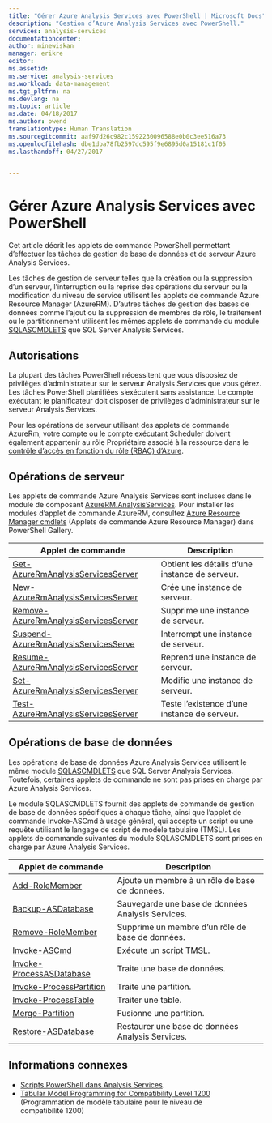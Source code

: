```yaml
---
title: "Gérer Azure Analysis Services avec PowerShell | Microsoft Docs"
description: "Gestion d’Azure Analysis Services avec PowerShell."
services: analysis-services
documentationcenter: 
author: minewiskan
manager: erikre
editor: 
ms.assetid: 
ms.service: analysis-services
ms.workload: data-management
ms.tgt_pltfrm: na
ms.devlang: na
ms.topic: article
ms.date: 04/18/2017
ms.author: owend
translationtype: Human Translation
ms.sourcegitcommit: aaf97d26c982c1592230096588e0b0c3ee516a73
ms.openlocfilehash: dbe1dba78fb2597dc595f9e6895d0a15181c1f05
ms.lasthandoff: 04/27/2017


---
```


# <a name="manage-azure-analysis-services-with-powershell"></a>Gérer Azure Analysis Services avec PowerShell

Cet article décrit les applets de commande PowerShell permettant d’effectuer les tâches de gestion de base de données et de serveur Azure Analysis Services. 

Les tâches de gestion de serveur telles que la création ou la suppression d’un serveur, l’interruption ou la reprise des opérations du serveur ou la modification du niveau de service utilisent les applets de commande Azure Resource Manager (AzureRM). D’autres tâches de gestion des bases de données comme l’ajout ou la suppression de membres de rôle, le traitement ou le partitionnement utilisent les mêmes applets de commande du module [SQLASCMDLETS](https://msdn.microsoft.com/library/hh758425.aspx) que SQL Server Analysis Services.

## <a name="permissions"></a>Autorisations
La plupart des tâches PowerShell nécessitent que vous disposiez de privilèges d’administrateur sur le serveur Analysis Services que vous gérez. Les tâches PowerShell planifiées s’exécutent sans assistance. Le compte exécutant le planificateur doit disposer de privilèges d’administrateur sur le serveur Analysis Services. 

Pour les opérations de serveur utilisant des applets de commande AzureRm, votre compte ou le compte exécutant Scheduler doivent également appartenir au rôle Propriétaire associé à la ressource dans le [contrôle d’accès en fonction du rôle (RBAC) d’Azure](../active-directory/role-based-access-control-what-is.md). 

## <a name="server-operations"></a>Opérations de serveur 
Les applets de commande Azure Analysis Services sont incluses dans le module de composant [AzureRM.AnalysisServices](https://www.powershellgallery.com/packages/AzureRM.AnalysisServices). Pour installer les modules d’applet de commande AzureRM, consultez [Azure Resource Manager cmdlets](/powershell/azure/overview) (Applets de commande Azure Resource Manager) dans PowerShell Gallery.

|Applet de commande|Description| 
|------------|-----------------| 
|[Get-AzureRmAnalysisServicesServer](/powershell/module/azurerm.analysisservices/get-azurermanalysisservicesserver)|Obtient les détails d’une instance de serveur.|  
|[New-AzureRmAnalysisServicesServer](/powershell/module/azurerm.analysisservices/new-azurermanalysisservicesserver)|Crée une instance de serveur.|
|[Remove-AzureRmAnalysisServicesServer](/powershell/module/azurerm.analysisservices/remove-azurermanalysisservicesserver)|Supprime une instance de serveur.|  
|[Suspend-AzureRmAnalysisServicesServe](/powershell/module/azurerm.analysisservices/suspend-azurermanalysisservicesserver)|Interrompt une instance de serveur.| 
|[Resume-AzureRmAnalysisServicesServer](/powershell/module/azurerm.analysisservices/resume-azurermanalysisservicesserver)|Reprend une instance de serveur.|  
|[Set-AzureRmAnalysisServicesServer](/powershell/module/azurerm.analysisservices/set-azurermanalysisservicesserver)|Modifie une instance de serveur.|   
|[Test-AzureRmAnalysisServicesServer](/powershell/module/azurerm.analysisservices/test-azurermanalysisservicesserver)|Teste l’existence d’une instance de serveur.| 

## <a name="database-operations"></a>Opérations de base de données
Les opérations de base de données Azure Analysis Services utilisent le même module [SQLASCMDLETS](https://msdn.microsoft.com/library/hh758425.aspx) que SQL Server Analysis Services. Toutefois, certaines applets de commande ne sont pas prises en charge par Azure Analysis Services. 

Le module SQLASCMDLETS fournit des applets de commande de gestion de base de données spécifiques à chaque tâche, ainsi que l’applet de commande Invoke-ASCmd à usage général, qui accepte un script ou une requête utilisant le langage de script de modèle tabulaire (TMSL). Les applets de commande suivantes du module SQLASCMDLETS sont prises en charge par Azure Analysis Services.
  
|Applet de commande|Description|
|------------|-----------------| 
|[Add-RoleMember](https://msdn.microsoft.com/library/hh510167.aspx)|Ajoute un membre à un rôle de base de données.| 
|[Backup-ASDatabase](https://docs.microsoft.com/sql/analysis-services/powershell/backup-asdatabase-cmdlet)|Sauvegarde une base de données Analysis Services.|  
|[Remove-RoleMember](https://msdn.microsoft.com/library/hh510173.aspx)|Supprime un membre d’un rôle de base de données.|   
|[Invoke-ASCmd](https://msdn.microsoft.com/library/hh479579.aspx)|Exécute un script TMSL.|
|[Invoke-ProcessASDatabase](https://msdn.microsoft.com/library/mt651773.aspx)|Traite une base de données.|  
|[Invoke-ProcessPartition](https://msdn.microsoft.com/library/hh510164.aspx)|Traite une partition.| 
|[Invoke-ProcessTable](https://msdn.microsoft.com/library/mt651774.aspx)|Traiter une table.|  
|[Merge-Partition](https://msdn.microsoft.com/library/hh479576.aspx)|Fusionne une partition.|  
|[Restore-ASDatabase](https://docs.microsoft.com/sql/analysis-services/powershell/restore-asdatabase-cmdlet)|Restaurer une base de données Analysis Services.| 
  

## <a name="related-information"></a>Informations connexes
* [Scripts PowerShell dans Analysis Services](https://msdn.microsoft.com/library/hh213141.aspx).
* [Tabular Model Programming for Compatibility Level 1200](https://msdn.microsoft.com/library/mt712541.aspx) (Programmation de modèle tabulaire pour le niveau de compatibilité 1200)

